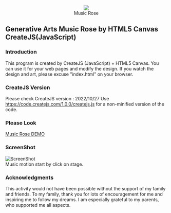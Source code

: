 <p align=center>
    <img src="https://raw.githubusercontent.com/jirotubuyaki/Rose/main/screen.png">
<br>Music Rose
</p>

## Generative Arts Music Rose by HTML5 Canvas CreateJS(JavaScript)
### Introduction
This program is created by CreateJS (JavaScript) + HTML5 Canvas. You can use it for your web pages and modify the design. If you watch the design and art, please excuse "index.html" on your browser.  
   
### CreateJS Version
Please check CreateJS version : 2022/10/27
Use https://code.createjs.com/1.0.0/createjs.js for a non-minified version of the code.

### Please Look
[Music Rose DEMO](https://jirotubuyaki.github.io/createjs/rose/index.html)   

### ScreenShot  
![ScreenShot](https://raw.githubusercontent.com/jirotubuyaki/Rose/main/screen.png)  
Music motion start by click on stage. 

### Acknowledgments
This activity would not have been possible without the support of my family and friends. To my family, thank you for lots of encouragement for me and inspiring me to follow my dreams. I am especially grateful to my parents, who supported me all aspects.
